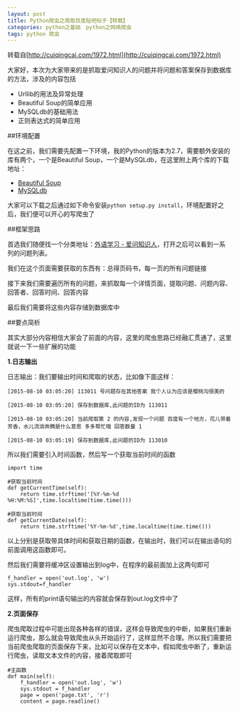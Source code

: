 ```yaml
---
layout: post
title: Python爬虫之爬取百度贴吧帖子【转载】
categories: python之基础　python之网络爬虫
tags: python 爬虫 
---
```


转载自[http://cuiqingcai.com/1972.html](http://cuiqingcai.com/1972.html)

大家好，本次为大家带来的是抓取爱问知识人的问题并将问题和答案保存到数据库的方法，涉及的内容包括

* Urllib的用法及异常处理
* Beautiful Soup的简单应用
* MySQLdb的基础用法
* 正则表达式的简单应用

##环境配置

在这之前，我们需要先配置一下环境，我的Python的版本为2.7，需要额外安装的库有两个，一个是Beautiful Soup，一个是MySQLdb，在这里附上两个库的下载地址：

* [Beautiful Soup](https://pypi.python.org/pypi/beautifulsoup4/4.3.2)
* [MySQLdb](http://sourceforge.net/projects/mysql-python/)

大家可以下载之后通过如下命令安装`python setup.py install`，环境配置好之后，我们便可以开心的写爬虫了

##框架思路

首选我们随便找一个分类地址：[外语学习 - 爱问知识人](http://iask.sina.com.cn/c/978-all-1.html)，打开之后可以看到一系列的问题列表。

我们在这个页面需要获取的东西有：总得页码书，每一页的所有问题链接

接下来我们需要遍历所有的问题，来抓取每一个详情页面，提取问题、问题内容、回答者、回答时间、回答内容

最后我们需要将这些内容存储到数据库中

##要点简析

其实大部分内容相信大家会了前面的内容，这里的爬虫思路已经融汇贯通了，这里就说一下一些扩展的功能

**1.日志输出**

日志输出：我们要输出时间和爬取的状态，比如像下面这样：

```
[2015-08-10 03:05:20] 113011 号问题存在其他答案 我个人认为应该是樱桃沟很美的

[2015-08-10 03:05:20] 保存到数据库,此问题的ID为 113011

[2015-08-10 03:05:20] 当前爬取第 2 的内容,发现一个问题 百度有一个地方，花儿带着芳香，水儿流淌奔腾是什么意思 多多帮忙哦 回答数量 1

[2015-08-10 03:05:19] 保存到数据库,此问题的ID为 113010
```

所以我们需要引入时间函数，然后写一个获取当前时间的函数

```
import time

#获取当前时间
def getCurrentTime(self):
    return time.strftime('[%Y-%m-%d %H:%M:%S]',time.localtime(time.time()))
    
#获取当前时间
def getCurrentDate(self):
    return time.strftime('%Y-%m-%d',time.localtime(time.time()))
```

以上分别是获取带具体时间和获取日期的函数，在输出时，我们可以在输出语句的前面调用这函数即可。

然后我们需要将缓冲区设置输出到log中，在程序的最前面加上这两句即可

```
f_handler = open('out.log', 'w')
sys.stdout=f_handler
```

这样，所有的print语句输出的内容就会保存到out.log文件中了


**2.页面保存**

爬虫爬取过程中可能出现各种各样的错误，这样会导致爬虫的中断，如果我们重新运行爬虫，那么就会导致爬虫从头开始运行了，这样显然不合理。所以我们需要把当前爬虫爬取的页面保存下来，比如可以保存在文本中，假如爬虫中断了，重新运行爬虫，读取文本文件的内容，接着爬取即可

```
#主函数
def main(self):
	f_handler = open('out.log', 'w')
	sys.stdout = f_handler
	page = open('page.txt', 'r')
	content = page.readline()
	
```